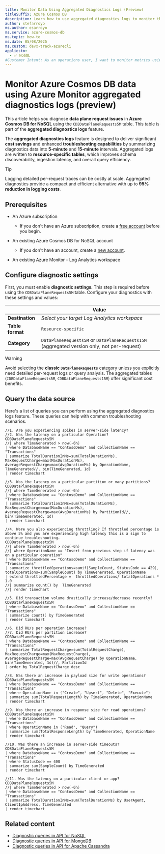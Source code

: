```yaml
---
title: Monitor Data Using Aggregated Diagnostics Logs (Preview)
titleSuffix: Azure Cosmos DB
description: Learn how to use aggregated diagnostics logs to monitor the performance and availability of data stored in Azure Cosmos DB for NoSQL.
author: stefarroyo
ms.author: esarroyo
ms.service: azure-cosmos-db
ms.topic: how-to
ms.date: 05/08/2025
ms.custom: devx-track-azurecli
appliesto:
  - ✅ NoSQL
#Customer Intent: As an operations user, I want to monitor metrics using Azure Monitor, so that I can use a Log Analytics workspace to perform complex analysis.
---
```


# Monitor Azure Cosmos DB data using Azure Monitor aggregated diagnostics logs (preview)

This article helps you diagnose **data plane request issues** in **Azure Cosmos DB for NoSQL** using the `CDBDataPlaneRequests5M` table. This table is part of the **aggregated diagnostics logs** feature.

The **aggregated diagnostics logs** feature is designed to deliver significant **cost savings** and enhanced **troubleshooting capabilities** by summarizing diagnostics data into **5-minute** and **15-minute** intervals. Aggregated logs are written to **resource-specific tables**, which improves schema discoverability, ingestion latency, and overall query efficiency.

> [!TIP]
> Logging detailed per-request traces can be costly at scale. Aggregated diagnostics provide a compact and efficient alternative with up to **95% reduction in logging costs**.

## Prerequisites

- An Azure subscription

    - If you don't have an Azure subscription, create a [free account](https://azure.microsoft.com/free/?WT.mc_id=A261C142F) before you begin.

- An existing Azure Cosmos DB for NoSQL account

    - If you don't have an account, create a [new account](nosql/quickstart-portal.md).

- An existing Azure Monitor - Log Analytics workspace

## Configure diagnostic settings

First, you must enable **diagnostic settings**. This step is required before using the `CDBDataPlaneRequests5M` table. Configure your diagnostics with these settings and values:

| | Value |
| --- | --- |
| **Destination** | *Select your target Log Analytics workspace* |
| **Table format** | `Resource-specific` |
| **Category** | `DataPlaneRequests5M` or `DataPlaneRequests15M` (aggregated version only, not per-request) |

> [!WARNING]
> Avoid selecting the **classic `DataPlaneRequests`** category unless you explicitly need detailed per-request logs or query analysis. The aggregated tables (`CDBDataPlaneRequests5M`, `CDBDataPlaneRequests15M`) offer significant cost benefits.

## Query the data source

Here's a list of queries you can perform using the aggregated diagnostics logs feature. These queries can help with common troubleshooting scenarios.

```kusto
//1. Are you experiencing spikes in server-side latency?
//2. Was the latency on a particular Operation?
CDBDataPlaneRequests5M
//| where TimeGenerated > now(-6h)
| where DatabaseName == "ContosoDemo" and CollectionName == "Transactions"
| summarize TotalDurationInMs=sum(TotalDurationMs), MaxRequestCharge=max(MaxDurationMs), AverageRequestCharge=max(AvgDurationMs) by OperationName, TimeGenerated//, bin(TimeGenerated, 1d)
| render timechart

//3. Was the latency on a particular partition or many partitions?
CDBDataPlaneRequests5M
//| where TimeGenerated > now(-6h)
| where DatabaseName == "ContosoDemo" and CollectionName == "Transactions"
| summarize TotalDurationInMs=sum(TotalDurationMs), MaxRequestCharge=max(MaxDurationMs), AverageRequestCharge=max(AvgDurationMs) by PartitionId//, bin(TimeGenerated, 1d)
| render timechart

//4. Were you also experiencing throttling? If throttled percentage is above 5% and you are experiencing high latency this is a sign to continue troubleshooting.
CDBDataPlaneRequests5M
//| where TimeGenerated > now(-6h)
//| where OperationName == "Insert from previous step if latency was on a particular operation"
| where DatabaseName == "ContosoDemo" and CollectionName == "Transactions"
| summarize throttledOperations=sumif(SampleCount, StatusCode == 429), totalOperations=sum(SampleCount) by TimeGenerated, OperationName
| extend throttledPercentage =  throttledOperations/ totalOperations * 1.0
//| summarize count() by  TimeGenerated
//| render timechart

//5. Did transaction volume drastically increase/decrease recently?
CDBDataPlaneRequests5M
| where DatabaseName == "ContosoDemo" and CollectionName == "Transactions"
| summarize count() by TimeGenerated
| render timechart

//6. Did RU/s per operation increase?
//7. Did RU/s per partition increase?
CDBDataPlaneRequests5M
| where DatabaseName == "ContosoDemo" and CollectionName == "Transactions"
| summarize TotalRequestCharge=sum(TotalRequestCharge), MaxRequestCharge=max(MaxRequestCharge), AverageRequestCharge=max(AvgRequestCharge) by OperationName, bin(TimeGenerated, 1d)//, PartitionId
| order by TotalRequestCharge desc

//8. Was there an increase in payload size for write operations?
CDBDataPlaneRequests5M
| where DatabaseName == "ContosoDemo" and CollectionName == "Transactions"
| where OperationName in ("Create", "Upsert", "Delete", "Execute")
| summarize sum(TotalRequestLength) by TimeGenerated, OperationName
| render timechart

//9. Was there an increase in response size for read operations?
CDBDataPlaneRequests5M
| where DatabaseName == "ContosoDemo" and CollectionName == "Transactions"
| where OperationName in ("Read", "Query")
| summarize sum(TotalResponseLength) by TimeGenerated, OperationName
| render timechart

//10. Was there an increase in server-side timeouts?
CDBDataPlaneRequests5M
| where DatabaseName == "ContosoDemo" and CollectionName == "Transactions"
| where StatusCode == 408
| summarize sum(SampleCount) by TimeGenerated
| render timechart

//11. Was the latency on a particular client or app?
CDBDataPlaneRequests5M
//| where TimeGenerated > now(-6h)
| where DatabaseName == "ContosoDemo" and CollectionName == "Transactions"
| summarize TotalDurationInMs=sum(TotalDurationMs) by UserAgent, ClientIpAddress, TimeGenerated
| render timechart
```

## Related content

- [Diagnostic queries in API for NoSQL](nosql/diagnostic-queries.md)
- [Diagnostic queries in API for MongoDB](mongodb/diagnostic-queries.md)
- [Diagnostic queries in API for Apache Cassandra](cassandra/diagnostic-queries.md)
